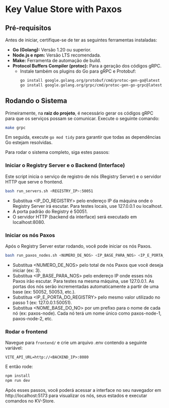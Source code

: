 # Key Value Store with Paxos

## Pré-requisitos

Antes de iniciar, certifique-se de ter as seguintes ferramentas instaladas:

- **Go (Golang):** Versão 1.20 ou superior.
- **Node.js e npm:** Versão LTS recomendada.
- **Make:** Ferramenta de automação de build.
- **Protocol Buffers Compiler (protoc):** Para a geração dos códigos gRPC.
    - Instale também os plugins do Go para gRPC e Protobuf:
        ```bash
        go install google.golang.org/protobuf/cmd/protoc-gen-go@latest
        go install google.golang.org/grpc/cmd/protoc-gen-go-grpc@latest
        ```

## Rodando o Sistema

Primeiramente, na **raiz do projeto**, é necessário gerar os códigos gRPC para que os serviços possam se comunicar. Execute o seguinte comando:

```bash
make grpc
```

Em seguida, execute `go mod tidy` para garantir que todas as dependências Go estejam resolvidas.

Para rodar o sistema completo, siga estes passos:

### Iniciar o Registry Server e o Backend (Interface)

Este script inicia o serviço de registro de nós (Registry Server) e o servidor HTTP que serve o frontend.

```bash
bash run_servers.sh <REGISTRY_IP>:50051
```

- Substitua <IP_DO_REGISTRY> pelo endereço IP da máquina onde o Registry Server irá escutar. Para testes locais, use 127.0.0.1 ou localhost.
- A porta padrão do Registry é 50051.
- O servidor HTTP (backend da interface) será executado em localhost:8080.

### Iniciar os nós Paxos

Após o Registry Server estar rodando, você pode iniciar os nós Paxos.

```bash
bash run_paxos_nodes.sh <NUMERO_DE_NOS> <IP_BASE_PARA_NOS> <IP_E_PORTA_DO_REGISTRY> <NOME_BASE_DO_NO>
```

- Substitua <NUMERO_DE_NOS> pelo total de nós Paxos que você deseja iniciar (ex: 3).
- Substitua <IP_BASE_PARA_NOS> pelo endereço IP onde esses nós Paxos irão escutar. Para testes na mesma máquina, use 127.0.0.1. As portas dos nós serão incrementadas automaticamente a partir de uma base (ex: 50052, 50053, etc.).
- Substitua <IP_E_PORTA_DO_REGISTRY> pelo mesmo valor utilizado no passo 1 (ex: 127.0.0.1:50051).
- Substitua <NOME_BASE_DO_NO> por um prefixo para o nome de cada nó (ex: paxos-node). Cada nó terá um nome único como paxos-node-1, paxos-node-2, etc.

### Rodar o frontend

Navegue para `frontend/` e crie um arquivo .env contendo a seguinte variável:

```env
VITE_API_URL=http://<BACKEND_IP>:8080
```

E então rode:

```bash
npm install
npm run dev
```

Após esses passos, você poderá acessar a interface no seu navegador em http://localhost:5173 para visualizar os nós, seus estados e executar comandos no KV-Store.
